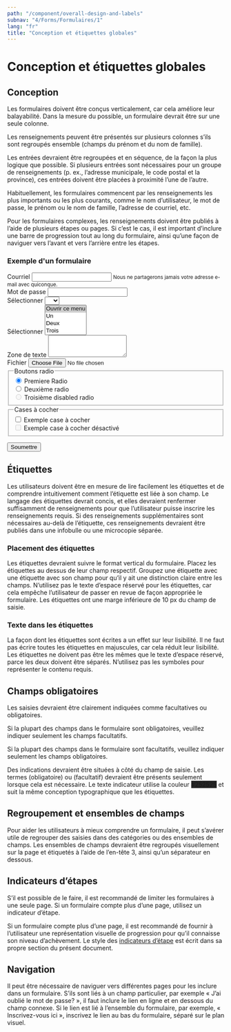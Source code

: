 ```yaml
---
path: "/component/overall-design-and-labels"
subnav: "4/Forms/Formulaires/1"
lang: "fr"
title: "Conception et étiquettes globales"
---
```


<helmet>
<title> Formulaires: conception et étiquettes globals - Système de conception Aurora </title>
</helmet>

# Conception et étiquettes globales

## Conception

Les formulaires doivent être conçus verticalement, car cela améliore leur balayabilité. Dans la mesure du possible, un formulaire devrait être sur une seule colonne.

Les renseignements peuvent être présentés sur plusieurs colonnes s’ils sont regroupés ensemble (champs du prénom et du nom de famille).

Les entrées devraient être regroupées et en séquence, de la façon la plus logique que possible. Si plusieurs entrées sont nécessaires pour un groupe de renseignements (p. ex., l’adresse municipale, le code postal et la province), ces entrées doivent être placées à proximité l’une de l’autre.

Habituellement, les formulaires commencent par les renseignements les plus importants ou les plus courants, comme le nom d’utilisateur, le mot de passe, le prénom ou le nom de famille, l’adresse de courriel, etc.

Pour les formulaires complexes, les renseignements doivent être publiés à l’aide de plusieurs étapes ou pages. Si c’est le cas, il est important d’inclure une barre de progression tout au long du formulaire, ainsi qu’une façon de naviguer vers l’avant et vers l’arrière entre les étapes.

<div class="card mb-3">
<div class="card-body">
<h3 class="card-title h5">Exemple d'un formulaire</h3>
<form>
  <div class="form-group">
    <label for="inputEmail3">Courriel</label>
    <input type="email" class="form-control" id="inputEmail3" aria-describedby="emailHelp1">
    <small id="emailHelp1" class="form-text text-muted">Nous ne partagerons jamais votre adresse e-mail avec quiconque.</small>
  </div>

  <div class="form-group">
    <label for="inputPassword3">Mot de passe</label>
    <input type="password" class="form-control" id="inputPassword3">
  </div>

  <div class="form-group">
    <label for="inputSelect">Sélectionner</label>
    <select class="form-control" id="inputSelect">
      <option selected></option>
      <option>...</option>
    </select>
  </div>
  <div class="form-group">
    <label for="inputSelect2">Sélectionner</label>
    <select class="custom-select" id="inputSelect2" multiple>
        <option selected>Ouvrir ce menu</option>
        <option value="1">Un</option>
        <option value="2">Deux</option>
        <option value="3">Trois</option>
    </select>
  </div>

  <div class="form-group">
    <label for="exampleFormControlTextarea1">Zone de texte</label>
    <textarea class="form-control" id="exampleFormControlTextarea1" rows="3"></textarea>
  </div>

  <div class="form-group">
    <div class="custom-file">
        <label class="custom-file-label" for="customFile">Fichier</label>
        <input type="file" id="file" class="custom-file-input" aria-label="Fichier">
        <span class="custom-file-control"></span>
    </div>
  </div>

  <div class="form-group">
    <fieldset>
        <legend>Boutons radio</legend>
          <div class="form-check">
            <input class="form-check-input" type="radio" name="gridRadios" id="gridRadios1" value="option1" checked>
            <label class="form-check-label" for="gridRadios1">
              Premiere Radio
            </label>
          </div>
          <div class="form-check">
            <input class="form-check-input" type="radio" name="gridRadios" id="gridRadios2" value="option2">
            <label class="form-check-label" for="gridRadios2">
              Deuxième radio
            </label>
          </div>
          <div class="form-check disabled">
            <input class="form-check-input" type="radio" name="gridRadios" id="gridRadios3" value="option3" disabled>
            <label class="form-check-label" for="gridRadios3">
              Troisième
   disabled radio
            </label>
          </div>
    </fieldset>
  </div>

  <div class="form-group">
    <fieldset>
      <legend>Cases à cocher</legend>
      <div class="form-check">
        <input class="form-check-input" type="checkbox" id="gridCheck1">
        <label class="form-check-label" for="gridCheck1">
          Exemple case à cocher
        </label>
      </div>
      <div class="form-check">
        <input class="form-check-input" type="checkbox" id="gridCheck2" disabled>
        <label class="form-check-label" for="gridCheck2">
          Exemple case à cocher désactivé
        </label>
      </div>
    </fieldset>
  </div>

  <button color="primary" href="#example">Soumettre</button>

</form>
</div>
</div>

## Étiquettes

Les utilisateurs doivent être en mesure de lire facilement les étiquettes et de comprendre intuitivement comment l’étiquette est liée à son champ. Le langage des étiquettes devrait concis, et elles devraient renfermer suffisamment de renseignements pour que l’utilisateur puisse inscrire les renseignements requis.
Si des renseignements supplémentaires sont nécessaires au-delà de l’étiquette, ces renseignements devraient être publiés dans une infobulle ou une microcopie séparée.

### Placement des étiquettes

Les étiquettes devraient suivre le format vertical du formulaire. Placez les étiquettes au dessus de leur champ respectif. Groupez une étiquette avec une étiquette avec son champ pour qu’il y ait une distinction claire entre les champs. N’utilisez pas le texte d’espace réservé pour les étiquettes, car cela empêche l’utilisateur de passer en revue de façon appropriée le formulaire. Les étiquettes ont une marge inférieure de 10 px du champ de saisie.

### Texte dans les étiquettes

La façon dont les étiquettes sont écrites a un effet sur leur lisibilité. Il ne faut pas écrire toutes les étiquettes en majuscules, car cela réduit leur lisibilité. Les étiquettes ne doivent pas être les mêmes que le texte d’espace réservé, parce les deux doivent être séparés. N’utilisez pas les symboles pour représenter le contenu requis.

## Champs obligatoires

Les saisies devraient être clairement indiquées comme facultatives ou obligatoires.

Si la plupart des champs dans le formulaire sont obligatoires, veuillez indiquer seulement les champs facultatifs.

Si la plupart des champs dans le formulaire sont facultatifs, veuillez indiquer seulement les champs obligatoires.

Des indications devraient être situées à côté du champ de saisie. Les termes (obligatoire) ou (facultatif) devraient être présents seulement lorsque cela est nécessaire. Le texte indicateur utilise la couleur <badge style="background-color: #252525">#252525</badge> et suit la même conception typographique que les étiquettes.


## Regroupement et ensembles de champs

Pour aider les utilisateurs à mieux comprendre un formulaire, il peut s’avérer utile de regrouper des saisies dans des catégories ou des ensembles de champs. Les ensembles de champs devraient être regroupés visuellement sur la page et étiquetés à l’aide de l’en-tête 3, ainsi qu’un séparateur en dessous.

## Indicateurs d’étapes

S’il est possible de le faire, il est recommandé de limiter les formulaires à une seule page. Si un formulaire compte plus d’une page, utilisez un indicateur d’étape.

Si un formulaire compte plus d’une page, il est recommandé de fournir à l’utilisateur une représentation visuelle de progression pour qu’il connaisse son niveau d’achèvement. Le style des [indicateurs d’étape](/component/progress-indicators) est écrit dans sa propre section du présent document.

## Navigation
Il peut être nécessaire de naviguer vers différentes pages pour les inclure dans un formulaire. S’ils sont liés à un champ particulier, par exemple « J’ai oublié le mot de passe? », il faut inclure le lien en ligne et en dessous du champ connexe. Si le lien est lié à l’ensemble du formulaire, par exemple, « Inscrivez-vous ici », inscrivez le lien au bas du formulaire, séparé sur le plan visuel.
